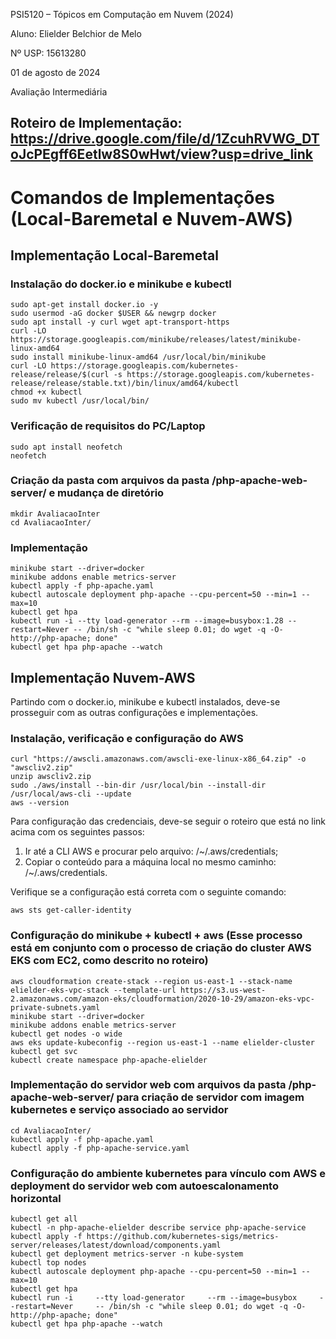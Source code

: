PSI5120 – Tópicos em Computação em Nuvem (2024)

Aluno: Elielder Belchior de Melo

Nº USP: 15613280

01 de agosto de 2024

Avaliação Intermediária

## Roteiro de Implementação: https://drive.google.com/file/d/1ZcuhRVWG_DToJcPEgff6Eetlw8S0wHwt/view?usp=drive_link

# Comandos de Implementações (Local-Baremetal e Nuvem-AWS)

## Implementação Local-Baremetal

### Instalação do docker.io e minikube e kubectl
```
sudo apt-get install docker.io -y
sudo usermod -aG docker $USER && newgrp docker
sudo apt install -y curl wget apt-transport-https
curl -LO https://storage.googleapis.com/minikube/releases/latest/minikube-linux-amd64
sudo install minikube-linux-amd64 /usr/local/bin/minikube
curl -LO https://storage.googleapis.com/kubernetes-release/release/$(curl -s https://storage.googleapis.com/kubernetes-release/release/stable.txt)/bin/linux/amd64/kubectl
chmod +x kubectl
sudo mv kubectl /usr/local/bin/
```
### Verificação de requisitos do PC/Laptop
```
sudo apt install neofetch
neofetch
```
### Criação da pasta com arquivos da pasta /php-apache-web-server/ e mudança de diretório
```
mkdir AvaliacaoInter
cd AvaliacaoInter/
```
### Implementação
```
minikube start --driver=docker
minikube addons enable metrics-server
kubectl apply -f php-apache.yaml 
kubectl autoscale deployment php-apache --cpu-percent=50 --min=1 --max=10
kubectl get hpa
kubectl run -i --tty load-generator --rm --image=busybox:1.28 --restart=Never -- /bin/sh -c "while sleep 0.01; do wget -q -O- http://php-apache; done"
kubectl get hpa php-apache --watch
```
## Implementação Nuvem-AWS

Partindo com o docker.io, minikube e kubectl instalados, deve-se prosseguir com as outras configurações e implementações.

### Instalação, verificação e configuração do AWS
```
curl "https://awscli.amazonaws.com/awscli-exe-linux-x86_64.zip" -o "awscliv2.zip"
unzip awscliv2.zip
sudo ./aws/install --bin-dir /usr/local/bin --install-dir /usr/local/aws-cli --update
aws --version
```
Para configuração das credenciais, deve-se seguir o roteiro que está no link acima com os seguintes passos:
1. Ir até a CLI AWS e procurar pelo arquivo: /~/.aws/credentials;
2. Copiar o conteúdo para a máquina local no mesmo caminho: /~/.aws/credentials.

Verifique se a configuração está correta com o seguinte comando:
```
aws sts get-caller-identity
```

### Configuração do minikube + kubectl + aws (Esse processo está em conjunto com o processo de criação do cluster AWS EKS com EC2, como descrito no roteiro)
```
aws cloudformation create-stack --region us-east-1 --stack-name elielder-eks-vpc-stack --template-url https://s3.us-west-2.amazonaws.com/amazon-eks/cloudformation/2020-10-29/amazon-eks-vpc-private-subnets.yaml
minikube start --driver=docker
minikube addons enable metrics-server
kubectl get nodes -o wide
aws eks update-kubeconfig --region us-east-1 --name elielder-cluster
kubectl get svc
kubectl create namespace php-apache-elielder
```

### Implementação do servidor web com arquivos da pasta /php-apache-web-server/ para criação de servidor com imagem kubernetes e serviço associado ao servidor
```
cd AvaliacaoInter/
kubectl apply -f php-apache.yaml
kubectl apply -f php-apache-service.yaml
```

### Configuração do ambiente kubernetes para vínculo com AWS e deployment do servidor web com autoescalonamento horizontal
```
kubectl get all
kubectl -n php-apache-elielder describe service php-apache-service
kubectl apply -f https://github.com/kubernetes-sigs/metrics-server/releases/latest/download/components.yaml
kubectl get deployment metrics-server -n kube-system
kubectl top nodes
kubectl autoscale deployment php-apache --cpu-percent=50 --min=1 --max=10
kubectl get hpa
kubectl run -i     --tty load-generator     --rm --image=busybox     --restart=Never     -- /bin/sh -c "while sleep 0.01; do wget -q -O- http://php-apache; done"
kubectl get hpa php-apache --watch
```

